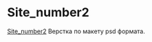 # Site_number2
<a href="https://anomaliya11.github.io/Site_number2/">Site_number2</a>
Верстка по макету psd формата.

